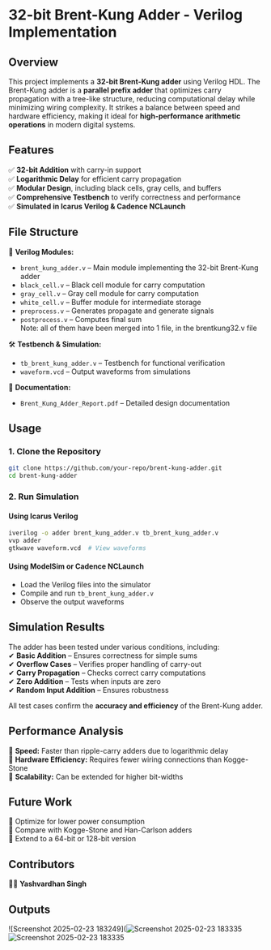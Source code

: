 # **32-bit Brent-Kung Adder - Verilog Implementation**

## **Overview**  
This project implements a **32-bit Brent-Kung adder** using Verilog HDL. The Brent-Kung adder is a **parallel prefix adder** that optimizes carry propagation with a tree-like structure, reducing computational delay while minimizing wiring complexity. It strikes a balance between speed and hardware efficiency, making it ideal for **high-performance arithmetic operations** in modern digital systems.  

## **Features**  
✅ **32-bit Addition** with carry-in support  
✅ **Logarithmic Delay** for efficient carry propagation  
✅ **Modular Design**, including black cells, gray cells, and buffers  
✅ **Comprehensive Testbench** to verify correctness and performance  
✅ **Simulated in Icarus Verilog & Cadence NCLaunch**  

## **File Structure**  

📂 **Verilog Modules:**  
- `brent_kung_adder.v` – Main module implementing the 32-bit Brent-Kung adder  
- `black_cell.v` – Black cell module for carry computation  
- `gray_cell.v` – Gray cell module for carry computation  
- `white_cell.v` – Buffer module for intermediate storage  
- `preprocess.v` – Generates propagate and generate signals  
- `postprocess.v` – Computes final sum  
Note: all of them have been merged into 1 file, in the brentkung32.v file

🛠 **Testbench & Simulation:**  
- `tb_brent_kung_adder.v` – Testbench for functional verification  
- `waveform.vcd` – Output waveforms from simulations  

📄 **Documentation:**  
- `Brent_Kung_Adder_Report.pdf` – Detailed design documentation  

## **Usage**  

### **1. Clone the Repository**  
```sh
git clone https://github.com/your-repo/brent-kung-adder.git
cd brent-kung-adder
```

### **2. Run Simulation**  
#### **Using Icarus Verilog**  
```sh
iverilog -o adder brent_kung_adder.v tb_brent_kung_adder.v
vvp adder
gtkwave waveform.vcd  # View waveforms
```
#### **Using ModelSim or Cadence NCLaunch**  
- Load the Verilog files into the simulator  
- Compile and run `tb_brent_kung_adder.v`  
- Observe the output waveforms  

## **Simulation Results**  
The adder has been tested under various conditions, including:  
✔ **Basic Addition** – Ensures correctness for simple sums  
✔ **Overflow Cases** – Verifies proper handling of carry-out  
✔ **Carry Propagation** – Checks correct carry computations  
✔ **Zero Addition** – Tests when inputs are zero  
✔ **Random Input Addition** – Ensures robustness  

All test cases confirm the **accuracy and efficiency** of the Brent-Kung adder.  

## **Performance Analysis**  
🔹 **Speed:** Faster than ripple-carry adders due to logarithmic delay  
🔹 **Hardware Efficiency:** Requires fewer wiring connections than Kogge-Stone  
🔹 **Scalability:** Can be extended for higher bit-widths  

## **Future Work**  
🚀 Optimize for lower power consumption  
🚀 Compare with Kogge-Stone and Han-Carlson adders  
🚀 Extend to a 64-bit or 128-bit version  

## **Contributors**  
👨‍💻 **Yashvardhan Singh**  

## **Outputs**
![Screenshot 2025-02-23 183249](![Screenshot 2025-02-23 183335](https://github.com/user-attachments/assets/a929f56f-8f59-497a-a311-1442400d5118)
![Screenshot 2025-02-23 183335](https://github.com/user-attachments/assets/2d7e3328-1b45-44a8-a21f-118686da5856)



